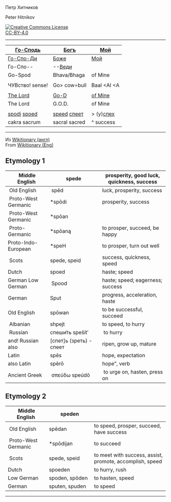 Петр Хитников

Peter Hitnikov

[CC-BY-4.0]: http://creativecommons.org/licenses/by/4.0/ "{rel='license'}"

[CC-BY-4.0_png]: https://i.creativecommons.org/l/by/4.0/88x31.png

[![Creative Commons License][CC-BY-4.0_png]][CC-BY-4.0]<br/>[CC-BY-4.0][]

---

| [Го-Сподь][Go-Spod] | [Богъ][Bhaga] | [Мой][Atma] |
|---|---|---|
| [Го-Спо-Ди][Go-Spod] | [Боже][Bhaga] | [Мой][Atma] |
| Го-Спо-- | --[Веди][Veda] | |
| Go-Spod | Bhava/Bhaga | of Mine |
| |
| ЧУВство! sense! | Go> cow÷bull | Baal <Al <A |
| |
| [The Lord][Go-Spod] | [Go-D][Bhaga] | [of Mine][Atma] |
| The Lord | G.O.D. | of Mine |
| |
| [spodi][spoed] [spoed][spoed] | [speed][spoed] [спеет][spoed] | > (у)[спех][spoed] |
| cakra sacrum | sacral sacred | ^ success |

---

Из [Wikitionary (англ)][wikitionary_eng_speed]  
From [Wikitionary (Eng)][wikitionary_eng_speed]

[wikitionary_eng_speed]: https://en.wiktionary.org/wiki/speed

## Etymology 1

| Middle English | spede | prosperity, good luck, quickness, success |
|---|---|---|
| Old English | spēd | luck, prosperity, success |
| Proto-West Germanic |*spōdi |prosperity, success |
| Proto-West Germanic |*spōan | |
| Proto-Germanic |*spōaną | to prosper, succeed, be happy |
| Proto-Indo-European |*speH | to prosper, turn out well |
| Scots | spede, speid | success, quickness, speed |
| Dutch | spoed | haste; speed |
| German Low German | Spood | haste; speed; eagerness; success |
| German | Sput  | progress, acceleration, haste |
| Old English | spōwan | to be successful, succeed |
| Albanian | shpejt | to speed, to hurry |
| Russian | спеши́ть spešítʹ | to hurry |
| and! Russian also | [спет]ь (зреть) - спеет | ripen, grow up, mature |
| Latin | spēs | hope, expectation |
| also Latin | spērō | hope”, verb |
| Ancient Greek | σπεύδω speúdō | to urge on, hasten, press on |

## Etymology 2

| Middle English | speden | |
|---|---|---|
| Old English |spēdan | to speed, prosper, succeed, have success |
| Proto-West Germanic |*spōdijan | to succeed |
| Scots | spede, speid | to meet with success, assist, promote, accomplish, speed |
| Dutch | spoeden | to hurry, rush |
| Low German | spoden, spöden | to hasten, speed |
| German | sputen, spuden | to speed |

---

[Atma]: ../1-Atma/0.md

[Bhaga]: ../2-Bhaga/0.md

[Veda]: ../2-Veda/0.md

[Go-Spod]: ../3-Go-Spod/0.md

[spoed]: ../3-Go-Spod/spoed.md

[atom]: ../1-Atma/atom.md
